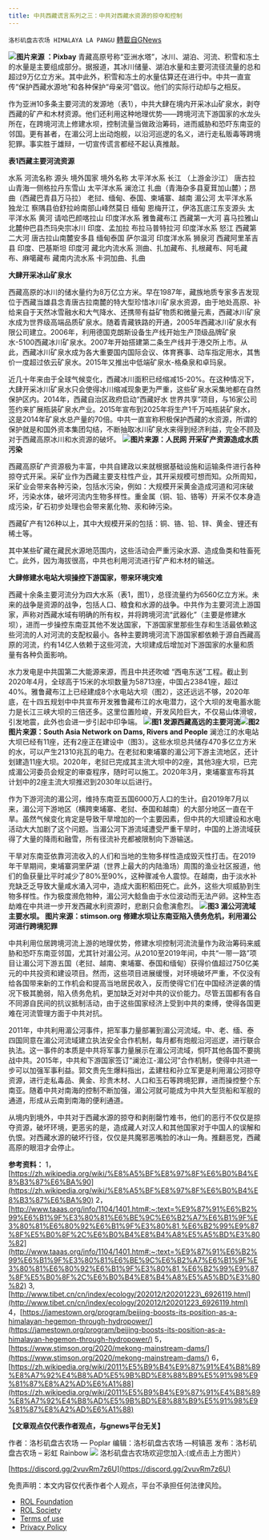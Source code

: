 ```yaml
---
title: 中共西藏谎言系列之三：中共对西藏水资源的掠夺和控制
---
```

`洛杉矶盘古农场 HIMALAYA LA PANGU` [轉載自GNews](https://gnews.org/zh-hans/1823034/)

![](https://assets.gnews.org/wp-content/uploads/2022/01/a96cv-fie8j.jpg)**图片来源 ：Pixbay**
青藏高原号称“亚洲水塔”，冰川、湖泊、河流、积雪和冻土的水量是主要组成部分。据报道，其冰川储量、湖泊水量和主要河流径流量的总和超过9万亿立方米。其中此外，积雪和冻土的水量估算还在进行中。中共一直宣传“保护西藏水源地”和各种保护“母亲河”倡议。他们的实际行动却与之相反。

作为亚洲10多条主要河流的发源地（表1），中共大肆在境内开采冰山矿泉水，剥夺西藏的矿产和木材资源。他们还利用这种地理优势——跨境河流下游国家的水龙头所在，在跨境河流上修建水坝，控制流量当做政治筹码，进而威胁和恐吓东南亚的邻国。更有甚者，在湄公河上出动炮舰，以沿河巡逻的名义，进行走私贩毒等跨境犯罪。事实胜于雄辩，一切宣传谎言都经不起认真推敲。

**表1西藏主要河流资源**

水系 河流名称 源头 境外国家 境外名称
太平洋水系 长江
（上游金沙江） 唐古拉山青海一侧格拉丹东雪山
太平洋水系 澜沧江 扎曲（青海杂多县夏茸加山麓）；昂曲（西藏巴青县万马拉） 老挝、缅甸、泰国、柬埔寨、越南 湄公河
太平洋水系 独龙江 察隅县伯舒拉岭南部山峰然莫日 缅甸 恩梅开江，伊洛瓦底江东支源头
太平洋水系 黄河 请哈巴颜喀拉山
印度洋水系 雅鲁藏布江
西藏第一大河 喜马拉雅山北麓仲巴县杰玛央宗冰川 印度、孟加拉 布拉马普特拉河
印度洋水系 怒江
西藏第二大河 唐古拉山南麓安多县 缅甸泰国 萨尔温河
印度洋水系 狮泉河 西藏阿里革吉县 印度、巴基斯坦 印度河
藏北内流水系 测曲、扎加藏布、扎根藏布、阿毛藏布、麻噶藏布
藏南内流水系 卡洞加曲、扎曲

**大肆开采冰山矿泉水**

西藏高原的冰川的储水量约为8万亿立方米。早在1987年，藏族地质专家多吉发现位于西藏当雄县念青唐古拉南麓的特大型珍惜冰川矿泉水资源，由于地处高原、补给来自于天然冰雪融水和大气降水、还携带有益矿物质和微量元素，西藏冰川矿泉水成为世界级高端品质矿泉水。随着青藏铁路的开通，2005年西藏冰川矿泉水有限公司建立。2006年，利用德国克朗斯设备生产线开始生产顶级品牌矿泉水-5100西藏冰川矿泉水。2007年开始搭建第二条生产线并于港交所上市。从此，西藏冰川矿泉水成为各大重要国内国际会议、体育赛事、动车指定用水，其售价一度超过依云矿泉水。2015年又推出中低端矿泉水-格桑泉和卓玛泉。

近几十年来由于全球气候变化，西藏冰川面积已经缩减15-20%。在这种情况下，大肆开采冰川矿泉水只会使得冰川缩减现象更为严重，这些矿泉水采集地都在自然保护区内。2014年，西藏自治区政府启动“西藏好水 世界共享”项目，与16家公司签约来扩展瓶装矿泉水产业。2015年宣布到2025年将生产1千万吨瓶装矿泉水，这是2014年矿泉水总产量的70倍。中共一直宣称积极保护西藏的水资源，所谓的保护就是和国外资本集团勾结，不断抽取冰川矿泉水来得到经济利益，完全不顾及对于西藏高原冰川和水资源的破坏。
![](https://assets.gnews.org/wp-content/uploads/2022/01/cfv.jpg)**图片来源：人民网**
**开采矿产资源造成水质污染**

西藏高原矿产资源极为丰富，中共自建政以来就根据基础设施和运输条件进行各种掠夺式开采。采矿业作为西藏主要支柱性产业，其开采规模可想而知。众所周知，采矿业会带来各种污染，包括水污染，例如：大规模开采黄金造成河道和河床破坏，污染水体，破坏河流内生物多样性。重金属（铜、铅、铬等）开采不仅本身造成污染，矿石初步处理也会带来氰化物、汞和砷污染。

西藏矿产有126种以上，其中大规模开采的包括：铜、铬、铅、锌、黄金、锂还有稀土等。

其中某些矿藏在藏民水源地范围内，这些活动会严重污染水源、造成鱼类和牲畜死亡。此外，因为海拔很高，中共也利用河流进行矿产和木材的输送。

**大肆修建水电站大坝操控下游国家，带来环境灾难**

西藏十余条主要河流分为四大水系（表1，图1），总径流量约为6560亿立方米。未来的战争是资源的战争，包括人口、粮食和水源的战争。中共作为主要河流上游国家，声称对西藏水域有明确的所有权，并将跨境河流“武器化”（主要是修建水坝），进而一步操控东南亚其他不发达国家，下游国家里那些生存和生活最依赖这些河流的人对河流的支配权最小。各种主要跨境河流下游国家都依赖于源自西藏高原的河流，约有14亿人依赖于这些河流，大坝建成后增加对下游国家的水量和质量有各种负面影响。

水力发电是中共国第二大能源来源，而且中共还吹嘘 “西电东送”工程。截止到2020年4月，全球高于15米的水坝数量为58713座，中国占23841座，超过40%。雅鲁藏布江上已经建成8个水电站大坝（图2），这还远远不够，2020年底，在十四五规划中中共宣布开发雅鲁藏布江的水电潜力，这个大坝的发电蓄水能力是长江三峡大坝的三倍还多。这里位置险峻，开发风险巨大，不仅易山体滑坡，引发地震，此外也会进一步引起中印争端。
![](https://assets.gnews.org/wp-content/uploads/2022/01/cfv.png)**图1 发源西藏高远的主要河流**![](https://assets.gnews.org/wp-content/uploads/2022/01/pic-1-amq6p-x6e25-1.jpg)**图2 图片来源：South Asia Network on Dams, Rivers and People**
澜沧江的水电站大坝已经有11座，还有2座正在建设中（图3）。这些水坝总共储存470多亿立方米的水，可以产生21310兆瓦的电力。在老挝和柬埔寨的湄公河下游主流地区，还计划建造11座大坝。2020年，老挝已完成其主流大坝中的2座，其他3座大坝，已完成湄公河委员会规定的审查程序，随时可以施工。2020年3月，柬埔寨宣布将其计划中的2座主流大坝推迟到2030年以后进行。

作为下游河流的湄公河，维持东南亚五国6000万人口的生计。自2019年7月以来，湄公河下游地区（横跨柬埔寨、老挝、泰国和越南）的大部分地区一直在干旱。虽然气候变化肯定是导致干旱增加的一个主要因素，但中共的大坝建设和水电活动大大加剧了这个问题。当湄公河下游流域遭受严重干旱时，中国的上游流域获得了大量的降雨和融雪，所有径流补充都被限制向下游输送。

干旱对东南亚依靠河流收入的人们和当地的生物多样性造成毁灭性打击。在2019年干旱期间，柬埔寨洞里萨湖（世界上最大的内陆渔场）周围的渔业社区报道，他们的鱼获量比平时减少了80%至90%，这种骤减令人震惊。在越南，由于淡水补充缺乏乏导致大量咸水涌入河中，造成大面积稻田死亡。此外，这些大坝威胁到生物多样性。作为极度濒危物种，湄公河大鲶鱼由于水位波动而无法产卵。这种生态劫难在中共进一步开发西藏水利资源时，悲剧只会愈演愈烈。
![](https://assets.gnews.org/wp-content/uploads/2022/01/pic-2.jpg)**图3 湄公河流域主要水坝。 图片来源：stimson.org**
**修建水坝让东南亚陷入债务危机，利用湄公河进行跨境犯罪**

中共利用位居跨境河流上游的地理优势，修建水坝控制河流流量作为政治筹码来威胁和恐吓东南亚邻国，尤其针对湄公河。从2010至2019年间，中共“一带一路”项目让湄公河下游五国（老挝、越南、柬埔寨、泰国和缅甸）获得价值超过750亿美元的中共投资和建设项目。然而，这些项目进展缓慢，对环境破坏严重，不仅没有给各国带来新的工作机会和提高当地居民收入，反而使得它们在中国经济逆袭的情况下极其脆弱，陷入债务危机，更加缺乏对对中共的议价能力。尽管五国都有各自不同源自民间的抗议抵制活动，由于这些国家经济上受到中共的束缚，使得各国更难在河流管理方面于中共对抗。

2011年，中共利用湄公河事件，把军事力量部署到湄公河流域。中、老、缅、泰四国同意在湄公河流域建立执法安全合作机制，每月都有炮舰沿河巡逻，进行联合执法。这一事件的本质是中共将军事力量展示在湄公河流域，恫吓其他各国不要挑战中共。2015年，中共和下游国家签订“澜沧江-湄公河”合作机制，使得中共进一步可以加强军事利益。郭文贵先生爆料指出，孟建柱和孙立军更是利用湄公河掠夺资源，进行走私毒品、黄金、珍贵木材、人口和玉石等跨境犯罪，进而操控整个东南亚。随着中共对南海的控制不断加强，湄公河就可能成为中共大型货船和军舰的通道，形成从云南到南海的便利通道。

从境内到境外，中共对于西藏水源的掠夺和剥削罄竹难书，他们的恶行不仅仅是掠夺资源，破坏环境，更恶劣的是，造成藏人对汉人和其他国家对于中国人的误解和仇恨。对西藏水源的破坏行径，仅仅是共魔邪恶嘴脸的冰山一角。推翻恶党，西藏高原的眼泪才会停止。

**参考资料：**
1，[https://zh.wikipedia.org/wiki/%E8%A5%BF%E8%97%8F%E6%B0%B4%E8%B3%87%E6%BA%90](https://zh.wikipedia.org/wiki/%E8%A5%BF%E8%97%8F%E6%B0%B4%E8%B3%87%E6%BA%90)
2，[http://www.taaas.org/info/1104/1401.htm#:~:text=%E9%87%91%E6%B2%99%E6%B1%9F%E3%80%81%E6%BE%9C%E6%B2%A7%E6%B1%9F%E3%80%81%E6%80%92%E6%B1%9F%E3%80%81,%E6%B2%99%E9%87%8F%E5%B0%8F%2C%E6%B0%B4%E8%B4%A8%E5%A5%BD%E3%80%82](http://www.taaas.org/info/1104/1401.htm#:~:text=%E9%87%91%E6%B2%99%E6%B1%9F%E3%80%81%E6%BE%9C%E6%B2%A7%E6%B1%9F%E3%80%81%E6%80%92%E6%B1%9F%E3%80%81,%E6%B2%99%E9%87%8F%E5%B0%8F%2C%E6%B0%B4%E8%B4%A8%E5%A5%BD%E3%80%82)
3,[http://www.tibet.cn/cn/index/ecology/202012/t20201223\_6926119.html](http://www.tibet.cn/cn/index/ecology/202012/t20201223_6926119.html)
4，[https://jamestown.org/program/beijing-boosts-its-position-as-a-himalayan-hegemon-through-hydropower/](https://jamestown.org/program/beijing-boosts-its-position-as-a-himalayan-hegemon-through-hydropower/)
5，[https://www.stimson.org/2020/mekong-mainstream-dams/](https://www.stimson.org/2020/mekong-mainstream-dams/)
6，[https://zh.wikipedia.org/wiki/2011%E5%B9%B4%E9%87%91%E4%B8%89%E8%A7%92%E4%B8%AD%E5%9B%BD%E8%88%B9%E5%91%98%E9%81%87%E8%A2%AD%E6%A1%88](https://zh.wikipedia.org/wiki/2011%E5%B9%B4%E9%87%91%E4%B8%89%E8%A7%92%E4%B8%AD%E5%9B%BD%E8%88%B9%E5%91%98%E9%81%87%E8%A2%AD%E6%A1%88)

**【文章观点仅代表作者观点，与gnews平台无关】**

作者：洛杉矶盘古农场 — Poplar
编辑：洛杉矶盘古农场 —柯镇恶
发布：洛杉矶盘古农场 – 彩虹 Rainbow
[![](https://assets.gnews.org/wp-content/uploads/2021/03/WhatsApp-Image-2021-06-26-at-22.05.30.jpeg)](https://discord.gg/2vuvRm7z6U)
洛杉矶盘古农场欢迎您加入:(或点击上方图片）

[https://discord.gg/2vuvRm7z6U](https://discord.gg/2vuvRm7z6U)

 

免责声明：本文内容仅代表作者个人观点，平台不承担任何法律风险。

- [ROL Foundation](https://rolfoundation.org/)
- [ROL Society](https://rolsociety.org/)
- [Terms of use](https://gnews.org/terms-of-use-3/)
- [Privacy Policy](https://gnews.org/privacy-policy/)
